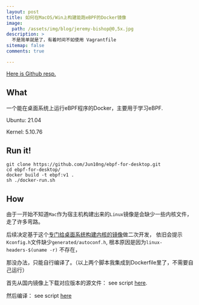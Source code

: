 ```yaml
---
layout: post
title: 如何在MacOS/Win上构建能跑eBPF的Docker镜像
image: 
  path: /assets/img/blog/jeremy-bishop@0,5x.jpg
description: >
  不是简单就是了，有着时间不如使用 Vagrantfile
sitemap: false
comments: true

---
```


[Here is Github resp.](https://github.com/Jun10ng/ebpf-for-desktop)

## What
一个能在桌面系统上运行eBPF程序的Docker，主要用于学习eBPF.

Ubuntu: 21.04 

Kernel: 5.10.76

## Run it!

```
git clone https://github.com/Jun10ng/ebpf-for-desktop.git
cd ebpf-for-desktop/
docker build -t ebpf:v1 .
sh ./docker-run.sh
```

## How

由于一开始不知道`Mac`作为宿主机构建出来的`Linux`镜像是会缺少一些内核文件，走了许多弯路。

后续决定基于这个[专门给桌面系统构建内核的镜像](https://hub.docker.com/r/docker/for-desktop-kernel)做二次开发，
依旧会提示`Kconfig.h`文件缺少`generated/autoconf.h`, 根本原因是因为`linux-headers-$(uname -r)` 不存在，

那没办法，只能自行编译了。（以上两个脚本我集成到Dockerfile里了，不需要自己运行）


首先从国内镜像上下载对应版本的源文件：
see script [here](https://github.com/Jun10ng/ebpf-for-desktop/blob/main/linuxkit-dl.sh).

然后编译：
see script [here](https://github.com/Jun10ng/ebpf-for-desktop/blob/main/linuxkit-complier.sh)